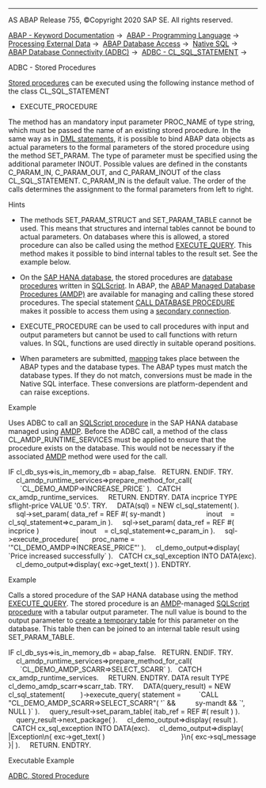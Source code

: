   

* * *

AS ABAP Release 755, ©Copyright 2020 SAP SE. All rights reserved.

[ABAP - Keyword Documentation](javascript:call_link\('abenabap.htm'\)) →  [ABAP - Programming Language](javascript:call_link\('abenabap_reference.htm'\)) →  [Processing External Data](javascript:call_link\('abenabap_language_external_data.htm'\)) →  [ABAP Database Access](javascript:call_link\('abenabap_sql.htm'\)) →  [Native SQL](javascript:call_link\('abennative_sql.htm'\)) →  [ABAP Database Connectivity (ADBC)](javascript:call_link\('abenadbc.htm'\)) →  [ADBC - CL\_SQL\_STATEMENT](javascript:call_link\('abencl_sql_statement.htm'\)) → 

ADBC - Stored Procedures

[Stored procedures](javascript:call_link\('abenstored_procedure_glosry.htm'\) "Glossary Entry") can be executed using the following instance method of the class CL\_SQL\_STATEMENT

-   EXECUTE\_PROCEDURE

The method has an mandatory input parameter PROC\_NAME of type string, which must be passed the name of an existing stored procedure. In the same way as in [DML statements](javascript:call_link\('abenadbc_ddl_dml.htm'\)), it is possible to bind ABAP data objects as actual parameters to the formal parameters of the stored procedure using the method SET\_PARAM. The type of parameter must be specified using the additional parameter INOUT. Possible values are defined in the constants C\_PARAM\_IN, C\_PARAM\_OUT, and C\_PARAM\_INOUT of the class CL\_SQL\_STATEMENT. C\_PARAM\_IN is the default value. The order of the calls determines the assignment to the formal parameters from left to right.

Hints

-   The methods SET\_PARAM\_STRUCT and SET\_PARAM\_TABLE cannot be used. This means that structures and internal tables cannot be bound to actual parameters. On databases where this is allowed, a stored procedure can also be called using the method [EXECUTE\_QUERY](javascript:call_link\('abenadbc_query.htm'\)). This method makes it possible to bind internal tables to the result set. See the example below.

-   On the [SAP HANA database](javascript:call_link\('abenhana_database_glosry.htm'\) "Glossary Entry"), the stored procedures are [database procedures](javascript:call_link\('abendatabase_procedure_glosry.htm'\) "Glossary Entry") written in [SQLScript](javascript:call_link\('abensql_script_glosry.htm'\) "Glossary Entry"). In ABAP, the [ABAP Managed Database Procedures (AMDP)](javascript:call_link\('abenamdp.htm'\)) are available for managing and calling these stored procedures. The special statement [CALL DATABASE PROCEDURE](javascript:call_link\('abapcall_database_procedure.htm'\)) makes it possible to access them using a [secondary connection](javascript:call_link\('abensecondary_db_connection_glosry.htm'\) "Glossary Entry").

-   EXECUTE\_PROCEDURE can be used to call procedures with input and output parameters but cannot be used to call functions with return values. In SQL, functions are used directly in suitable operand positions.

-   When parameters are submitted, [mapping](javascript:call_link\('abennative_sql_type_mapping.htm'\)) takes place between the ABAP types and the database types. The ABAP types must match the database types. If they do not match, conversions must be made in the Native SQL interface. These conversions are platform-dependent and can raise exceptions.

Example

Uses ADBC to call an [SQLScript procedure](javascript:call_link\('abensql_script_procedure_glosry.htm'\) "Glossary Entry") in the SAP HANA database managed using [AMDP](javascript:call_link\('abenamdp_glosry.htm'\) "Glossary Entry"). Before the ADBC call, a method of the class CL\_AMDP\_RUNTIME\_SERVICES must be applied to ensure that the procedure exists on the database. This would not be necessary if the associated [AMDP](javascript:call_link\('abenamdp_method_glosry.htm'\) "Glossary Entry") method were used for the call.

IF cl\_db\_sys=>is\_in\_memory\_db = abap\_false.
  RETURN.
ENDIF.
TRY.
    cl\_amdp\_runtime\_services=>prepare\_method\_for\_call(
      \`CL\_DEMO\_AMDP=>INCREASE\_PRICE\` ).
  CATCH cx\_amdp\_runtime\_services.
    RETURN.
ENDTRY.
DATA incprice TYPE sflight-price VALUE '0.5'.
TRY.
    DATA(sql) = NEW cl\_sql\_statement( ).
    sql->set\_param( data\_ref = REF #( sy-mandt )
                    inout    = cl\_sql\_statement=>c\_param\_in ).
    sql->set\_param( data\_ref = REF #( incprice )
                    inout    = cl\_sql\_statement=>c\_param\_in ).
    sql->execute\_procedure(
      proc\_name = '"CL\_DEMO\_AMDP=>INCREASE\_PRICE"' ).
    cl\_demo\_output=>display( \`Price increased successfully\` ).
  CATCH cx\_sql\_exception INTO DATA(exc).
    cl\_demo\_output=>display( exc->get\_text( ) ).
ENDTRY.

Example

Calls a stored procedure of the SAP HANA database using the method [EXECUTE\_QUERY](javascript:call_link\('abenadbc_query.htm'\)). The stored procedure is an [AMDP](javascript:call_link\('abenamdp_glosry.htm'\) "Glossary Entry")\-managed [SQLScript procedure](javascript:call_link\('abensql_script_procedure_glosry.htm'\) "Glossary Entry") with a tabular output parameter. The null value is bound to the output parameter to [create a temporary table](https://help.sap.com/viewer/4fe29514fd584807ac9f2a04f6754767/2.0.04/en-US/b4b0eec1968f41a099c828a4a6c8ca0f.html) for this parameter on the database. This table then can be joined to an internal table result using SET\_PARAM\_TABLE.

IF cl\_db\_sys=>is\_in\_memory\_db = abap\_false.
  RETURN.
ENDIF.
TRY.
    cl\_amdp\_runtime\_services=>prepare\_method\_for\_call(
      \`CL\_DEMO\_AMDP\_SCARR=>SELECT\_SCARR\` ).
  CATCH cx\_amdp\_runtime\_services.
    RETURN.
ENDTRY.
DATA result TYPE cl\_demo\_amdp\_scarr=>scarr\_tab.
TRY.
    DATA(query\_result) = NEW cl\_sql\_statement(
       )->execute\_query( statement =
        \`CALL "CL\_DEMO\_AMDP\_SCARR=>SELECT\_SCARR"( '\` &&
         sy-mandt && \`', NULL )\` ).
    query\_result->set\_param\_table( itab\_ref = REF #( result ) ).
    query\_result->next\_package( ).
    cl\_demo\_output=>display( result ).
  CATCH cx\_sql\_exception INTO DATA(exc).
    cl\_demo\_output=>display( |Exception\\n{ exc->get\_text( )
                                      }\\n{ exc->sql\_message }| ).
    RETURN.
ENDTRY.

Executable Example

[ADBC, Stored Procedure](javascript:call_link\('abenadbc_procedure_abexa.htm'\))